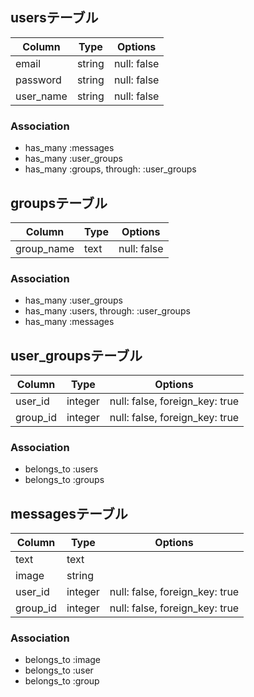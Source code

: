 ## usersテーブル
|Column     |Type  |Options    |
|-----------|------|-----------|
|email      |string|null: false|
|password   |string|null: false|
|user_name  |string|null: false|
### Association
- has_many :messages
- has_many :user_groups
- has_many :groups, through: :user_groups

## groupsテーブル
|Column    |Type   |Options    |
|----------|-------|-----------|
|group_name|text   |null: false|
### Association
- has_many :user_groups
- has_many :users, through: :user_groups
- has_many :messages

## user_groupsテーブル
|Column   |Type   |Options                       |
|---------|-------|------------------------------|
|user_id  |integer|null: false, foreign_key: true|
|group_id |integer|null: false, foreign_key: true|
### Association    
- belongs_to :users
- belongs_to :groups
  
## messagesテーブル
|Column   |Type   |Options                       |
|---------|-------|------------------------------|
|text     |text   |                              |
|image    |string |                              |
|user_id  |integer|null: false, foreign_key: true|
|group_id |integer|null: false, foreign_key: true|
### Association
- belongs_to :image
- belongs_to :user
- belongs_to :group